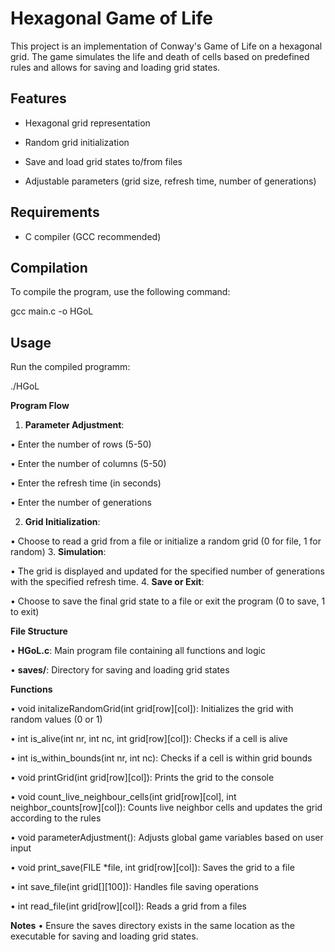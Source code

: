 # Hexagonal Game of Life

This project is an implementation of Conway's Game of Life on a hexagonal grid. The game simulates the life and death of cells based on predefined rules and allows for saving and loading grid states.

## Features

- Hexagonal grid representation

- Random grid initialization

- Save and load grid states to/from files

- Adjustable parameters (grid size, refresh time, number of generations)

## Requirements

- C compiler (GCC recommended)

## Compilation

To compile the program, use the following command:

gcc main.c -o HGoL

## Usage

Run the compiled programm:

./HGoL

**Program Flow**

1. **Parameter Adjustment**:

  • Enter the number of rows (5-50)

  • Enter the number of columns (5-50)

  • Enter the refresh time (in seconds)

  • Enter the number of generations

2. **Grid Initialization**:

  • Choose to read a grid from a file or initialize a random grid (0 for file, 1 for random)
3. **Simulation**:

  • The grid is displayed and updated for the specified number of generations with the specified refresh time.
4. **Save or Exit**:

  • Choose to save the final grid state to a file or exit the program (0 to save, 1 to exit)

**File Structure**

• **HGoL.c**: Main program file containing all functions and logic

• **saves/**: Directory for saving and loading grid states

**Functions**

• void initalizeRandomGrid(int grid[row][col]): Initializes the grid with random values (0 or 1)

• int is_alive(int nr, int nc, int grid[row][col]): Checks if a cell is alive

• int is_within_bounds(int nr, int nc): Checks if a cell is within grid bounds

• void printGrid(int grid[row][col]): Prints the grid to the console

• void count_live_neighbour_cells(int grid[row][col], int neighbor_counts[row][col]): Counts live neighbor cells and updates the grid according to the rules

• void parameterAdjustment(): Adjusts global game variables based on user input

• void print_save(FILE *file, int grid[row][col]): Saves the grid to a file

• int save_file(int grid[][100]): Handles file saving operations

• int read_file(int grid[row][col]): Reads a grid from a files 

**Notes**
• Ensure the saves directory exists in the same location as the executable for saving and loading grid states.

